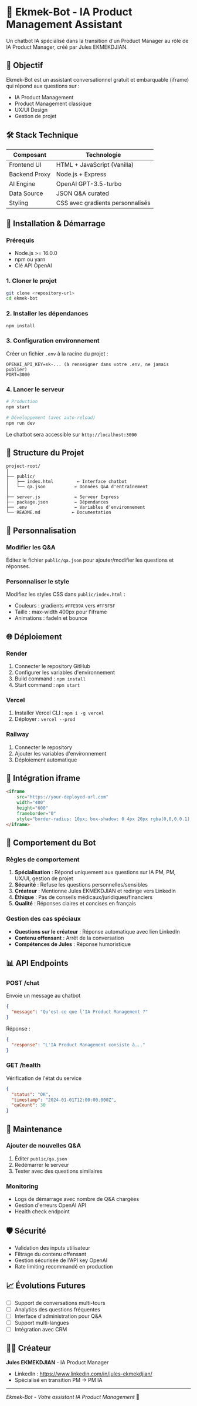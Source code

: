 # 🤖 Ekmek-Bot - IA Product Management Assistant

Un chatbot IA spécialisé dans la transition d'un Product Manager au rôle de IA Product Manager, créé par Jules EKMEKDJIAN.

## 🎯 Objectif

Ekmek-Bot est un assistant conversationnel gratuit et embarquable (iframe) qui répond aux questions sur :
- IA Product Management
- Product Management classique
- UX/UI Design
- Gestion de projet

## 🛠️ Stack Technique

| Composant | Technologie |
|-----------|-------------|
| Frontend UI | HTML + JavaScript (Vanilla) |
| Backend Proxy | Node.js + Express |
| AI Engine | OpenAI GPT-3.5-turbo |
| Data Source | JSON Q&A curated |
| Styling | CSS avec gradients personnalisés |

## 🚀 Installation & Démarrage

### Prérequis
- Node.js >= 16.0.0
- npm ou yarn
- Clé API OpenAI

### 1. Cloner le projet
```bash
git clone <repository-url>
cd ekmek-bot
```

### 2. Installer les dépendances
```bash
npm install
```

### 3. Configuration environnement
Créer un fichier `.env` à la racine du projet :
```env
OPENAI_API_KEY=sk-... (à renseigner dans votre .env, ne jamais publier)
PORT=3000
```

### 4. Lancer le serveur
```bash
# Production
npm start

# Développement (avec auto-reload)
npm run dev
```

Le chatbot sera accessible sur `http://localhost:3000`

## 📁 Structure du Projet

```
project-root/
│
├── public/
│   ├── index.html         ← Interface chatbot
│   └── qa.json           ← Données Q&A d'entraînement
│
├── server.js             ← Serveur Express
├── package.json          ← Dépendances
├── .env                  ← Variables d'environnement
└── README.md            ← Documentation
```

## 🎨 Personnalisation

### Modifier les Q&A
Éditez le fichier `public/qa.json` pour ajouter/modifier les questions et réponses.

### Personnaliser le style
Modifiez les styles CSS dans `public/index.html` :
- Couleurs : gradients `#FFE99A` vers `#FF5F5F`
- Taille : max-width 400px pour l'iframe
- Animations : fadeIn et bounce

## 🌐 Déploiement

### Render
1. Connecter le repository GitHub
2. Configurer les variables d'environnement
3. Build command : `npm install`
4. Start command : `npm start`

### Vercel
1. Installer Vercel CLI : `npm i -g vercel`
2. Déployer : `vercel --prod`

### Railway
1. Connecter le repository
2. Ajouter les variables d'environnement
3. Déploiement automatique

## 🔗 Intégration iframe

```html
<iframe 
    src="https://your-deployed-url.com" 
    width="400" 
    height="600" 
    frameborder="0"
    style="border-radius: 10px; box-shadow: 0 4px 20px rgba(0,0,0,0.1);">
</iframe>
```

## 🧠 Comportement du Bot

### Règles de comportement
1. **Spécialisation** : Répond uniquement aux questions sur IA PM, PM, UX/UI, gestion de projet
2. **Sécurité** : Refuse les questions personnelles/sensibles
3. **Créateur** : Mentionne Jules EKMEKDJIAN et redirige vers LinkedIn
4. **Éthique** : Pas de conseils médicaux/juridiques/financiers
5. **Qualité** : Réponses claires et concises en français

### Gestion des cas spéciaux
- **Questions sur le créateur** : Réponse automatique avec lien LinkedIn
- **Contenu offensant** : Arrêt de la conversation
- **Compétences de Jules** : Réponse humoristique

## 📊 API Endpoints

### POST /chat
Envoie un message au chatbot
```json
{
  "message": "Qu'est-ce que l'IA Product Management ?"
}
```

Réponse :
```json
{
  "response": "L'IA Product Management consiste à..."
}
```

### GET /health
Vérification de l'état du service
```json
{
  "status": "OK",
  "timestamp": "2024-01-01T12:00:00.000Z",
  "qaCount": 30
}
```

## 🔧 Maintenance

### Ajouter de nouvelles Q&A
1. Éditer `public/qa.json`
2. Redémarrer le serveur
3. Tester avec des questions similaires

### Monitoring
- Logs de démarrage avec nombre de Q&A chargées
- Gestion d'erreurs OpenAI API
- Health check endpoint

## 🛡️ Sécurité

- Validation des inputs utilisateur
- Filtrage du contenu offensant
- Gestion sécurisée de l'API key OpenAI
- Rate limiting recommandé en production

## 📈 Évolutions Futures

- [ ] Support de conversations multi-tours
- [ ] Analytics des questions fréquentes
- [ ] Interface d'administration pour Q&A
- [ ] Support multi-langues
- [ ] Intégration avec CRM

## 👨‍💻 Créateur

**Jules EKMEKDJIAN** - IA Product Manager
- LinkedIn : https://www.linkedin.com/in/jules-ekmekdjian/
- Spécialisé en transition PM → PM IA

---

*Ekmek-Bot - Votre assistant IA Product Management* 🤖 